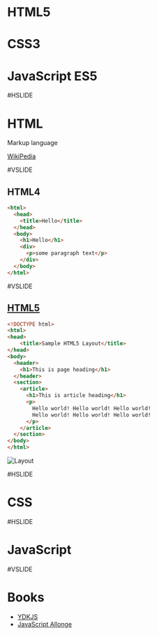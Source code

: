 # HTML5
# CSS3
# JavaScript ES5

#HSLIDE

# HTML

Markup language

[WikiPedia](https://en.wikipedia.org/wiki/HTML)

#VSLIDE

## HTML4

```html
<html>
  <head>
    <title>Hello</title>
  </head>
  <body>
    <h1>Hello</h1>
    <div>
      <p>some paragraph text</p>
    </div>
  </body>
</html>
```

#VSLIDE

## [HTML5](http://www.developer.com/lang/understanding-the-proper-way-to-lay-out-a-page-with-html5.html)

```html
<!DOCTYPE html>
<html>
<head>
    <title>Sample HTML5 Layout</title>
</head>
<body>
  <header>
    <h1>This is page heading</h1>
  </header>
  <section>
    <article>
      <h1>This is article heading</h1>
      <p>
        Hello world! Hello world! Hello world!
        Hello world! Hello world! Hello world!
      </p>
    </article>
  </section>
</body>
</html>
```

![Layout](http://www.developer.com/imagesvr_ce/3977/Figure01.png)

#HSLIDE

# CSS

#HSLIDE

# JavaScript

#VSLIDE

# Books

- [YDKJS](https://github.com/getify/You-Dont-Know-JS)
- [JavaScript Allonge](https://leanpub.com/javascriptallongesix/read)
